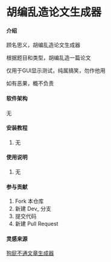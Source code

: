 # 胡编乱造论文生成器

#### 介绍
顾名思义，胡编乱造论文生成器

根据题目和类型，胡编乱造一篇论文

仅用于GUI显示测试，纯属搞笑，勿作他用

如有恶果，概不负责

#### 软件架构
无


#### 安装教程

1.  无

#### 使用说明

1.  无

#### 参与贡献

1.  Fork 本仓库
2.  新建 Dev_ 分支
3.  提交代码
4.  新建 Pull Request

#### 灵感来源

[狗屁不通文章生成器](https://github.com/menzi11/BullshitGenerator)